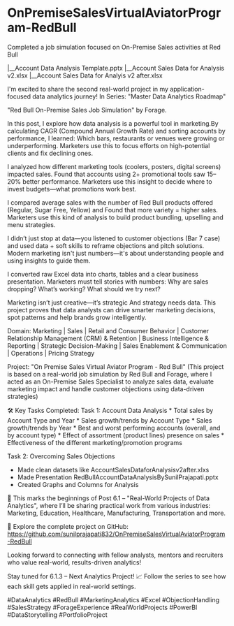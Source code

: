 # OnPremiseSalesVirtualAviatorProgram-RedBull

Completed a job simulation focused on On-Premise Sales activities at Red Bull

|__Account Data Analysis Template.pptx
|__Account Sales Data for Analysis v2.xlsx
|__Account Sales Data for Analyis v2 after.xlsx

I'm excited to share the second real-world project in my application-focused data analytics journey! In Series: "Master Data Analytics Roadmap"  

"Red Bull On-Premise Sales Job Simulation" by Forage. 

In this post, I explore how data analysis is a powerful tool in marketing.By calculating CAGR (Compound Annual Growth Rate) and sorting accounts by performance, I learned: Which bars, restaurants or venues were growing or underperforming. Marketers use this to focus efforts on high-potential clients and fix declining ones.

I analyzed how different marketing tools (coolers, posters, digital screens) impacted sales. Found that accounts using 2+ promotional tools saw 15–20% better performance. Marketers use this insight to decide where to invest budgets—what promotions work best.

I compared average sales with the number of Red Bull products offered (Regular, Sugar Free, Yellow) and Found that more variety = higher sales. Marketers use this kind of analysis to build product bundling, upselling and menu strategies.

I didn’t just stop at data—you listened to customer objections (Bar 7 case) and used data + soft skills to reframe objections and pitch solutions. Modern marketing isn't just numbers—it's about understanding people and using insights to guide them.

I converted raw Excel data into charts, tables and a clear business presentation. Marketers must tell stories with numbers: Why are sales dropping? What’s working? What should we try next?

Marketing isn’t just creative—it’s strategic And strategy needs data.
This project proves that data analysts can drive smarter marketing decisions, spot patterns and help brands grow intelligently.

Domain: Marketing | Sales | Retail and Consumer Behavior | Customer Relationship Management (CRM) & Retention | Business Intelligence & Reporting |  Strategic Decision-Making | Sales Enablement & Communication | Operations | Pricing Strategy

Project: "On Premise Sales Virtual Aviator Program - Red Bull" (This project is based on a real-world job simulation by Red Bull and Forage, where I acted as an On-Premise Sales Specialist to analyze sales data, evaluate marketing impact and handle customer objections using data-driven strategies)


🛠️ Key Tasks Completed:
Task 1: Account Data Analysis
         * Total sales by Account Type and Year
         * Sales growth/trends by Account Type
         * Sales growth/trends by Year
         * Best and worst performing accounts (overall, and by account type)
         * Effect of assortment (product lines) presence on sales
         * Effectiveness of the different marketing/promotion programs

Task 2: Overcoming Sales Objections

* Made clean datasets like AccountSalesDataforAnalysisv2after.xlxs
* Made Presentation RedBullAccountDataAnalysisBySunilPrajapati.pptx
* Created Graphs and Columns for Analysis

🔗 This marks the beginnings of Post 6.1 – "Real-World Projects of Data Analytics", where I’ll be sharing practical work from various industries:
Marketing, Education, Healthcare, Manufacturing, Transportation and more.

🔗 Explore the complete project on GitHub: https://github.com/sunilprajapati832/OnPremiseSalesVirtualAviatorProgram-RedBull

Looking forward to connecting with fellow analysts, mentors and recruiters who value real-world, results-driven analytics!

Stay tuned for 6.1.3 – Next Analytics Project! 📈
Follow the series to see how each skill gets applied in real-world settings.

#DataAnalytics #RedBull #MarketingAnalytics #Excel #ObjectionHandling #SalesStrategy #ForageExperience #RealWorldProjects #PowerBI #DataStorytelling #PortfolioProject




